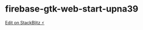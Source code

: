 # firebase-gtk-web-start-upna39

[Edit on StackBlitz ⚡️](https://stackblitz.com/edit/firebase-gtk-web-start-upna39)